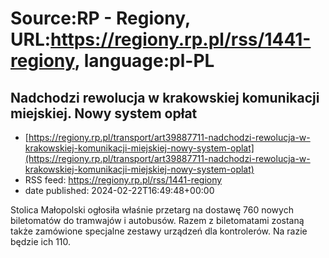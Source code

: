# Source:RP - Regiony, URL:https://regiony.rp.pl/rss/1441-regiony, language:pl-PL

## Nadchodzi rewolucja w krakowskiej komunikacji miejskiej. Nowy system opłat
 - [https://regiony.rp.pl/transport/art39887711-nadchodzi-rewolucja-w-krakowskiej-komunikacji-miejskiej-nowy-system-oplat](https://regiony.rp.pl/transport/art39887711-nadchodzi-rewolucja-w-krakowskiej-komunikacji-miejskiej-nowy-system-oplat)
 - RSS feed: https://regiony.rp.pl/rss/1441-regiony
 - date published: 2024-02-22T16:49:48+00:00

Stolica Małopolski ogłosiła właśnie przetarg na dostawę 760 nowych biletomatów do tramwajów i autobusów. Razem z biletomatami zostaną także zamówione specjalne zestawy urządzeń dla kontrolerów. Na razie będzie ich 110.

